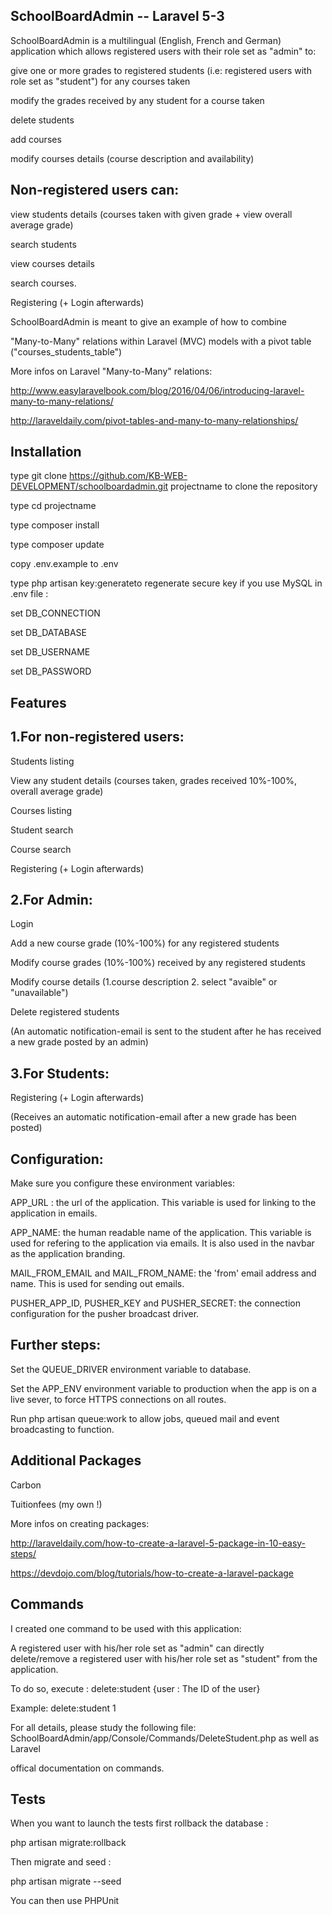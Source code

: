 SchoolBoardAdmin -- Laravel 5-3 
-----------------------------------

SchoolBoardAdmin is a multilingual (English, French and German) application which allows registered users with their role set as "admin" to:

give one or more grades to registered students (i.e: registered users with role set as "student") for any courses taken

modify the grades received by any student for a course taken

delete students 

add courses

modify courses details (course description and availability)

Non-registered users can:
---------------------------

view students details (courses taken with given grade + view overall average grade)

search students 

view courses details

search courses.

Registering (+ Login afterwards)

SchoolBoardAdmin is meant to give an example of how to combine

"Many-to-Many" relations within Laravel (MVC) models with a pivot table ("courses_students_table")

More infos on Laravel "Many-to-Many" relations: 

http://www.easylaravelbook.com/blog/2016/04/06/introducing-laravel-many-to-many-relations/

http://laraveldaily.com/pivot-tables-and-many-to-many-relationships/ 

 
Installation
------------------

type git clone https://github.com/KB-WEB-DEVELOPMENT/schoolboardadmin.git projectname to clone the repository

type cd projectname    

type composer install    

type composer update 

copy .env.example to .env 

type php artisan key:generateto regenerate secure key if you use MySQL in .env file :       

set DB_CONNECTION        

set DB_DATABASE

set DB_USERNAME

set DB_PASSWORD


Features
---------

1.For non-registered users:
--------------------------

Students listing

View any student details (courses taken, grades received 10%-100%, overall average grade)

Courses listing

Student search

Course search

Registering (+ Login afterwards)

2.For Admin:
-----------

Login

Add a new course grade (10%-100%) for any registered students

Modify course grades (10%-100%) received by any registered students

Modify course details (1.course description 2. select "avaible" or "unavailable")

Delete registered students
 
(An automatic notification-email is sent to the student after he has received a new grade posted by an admin)

3.For Students:
--------------

Registering (+ Login afterwards)

(Receives an automatic notification-email after a new grade has been posted)

Configuration:
---------------

Make sure you configure these environment variables:

APP_URL : the url of the application. This variable is used for linking to the application in emails.

APP_NAME: the human readable name of the application. This variable is used for refering to the application via emails. It is also used in the navbar as the application branding.

MAIL_FROM_EMAIL and MAIL_FROM_NAME: the 'from' email address and name. This is used for sending out emails.

PUSHER_APP_ID, PUSHER_KEY and PUSHER_SECRET: the connection configuration for the pusher broadcast driver.

Further steps:
---------------

Set the QUEUE_DRIVER environment variable to database.

Set the APP_ENV environment variable to production when the app is on a live sever, to force HTTPS connections on all routes.

Run php artisan queue:work to allow jobs, queued mail and event broadcasting to function.
  
Additional Packages
----------------------

Carbon

Tuitionfees (my own !)

More infos on creating packages:  

http://laraveldaily.com/how-to-create-a-laravel-5-package-in-10-easy-steps/

https://devdojo.com/blog/tutorials/how-to-create-a-laravel-package 


Commands
---------

I created  one command to be used with this application:

A registered user with his/her role set as "admin" can directly delete/remove a registered user with his/her role set as "student" from the application.

To do so, execute : delete:student {user : The ID of the user}

Example: delete:student 1

For all details, please study the following file: SchoolBoardAdmin/app/Console/Commands/DeleteStudent.php as well as Laravel 

offical documentation on commands.

Tests
------

When you want to launch the tests first rollback the database :

php artisan migrate:rollback

Then migrate and seed :

php artisan migrate --seed

You can then use PHPUnit

